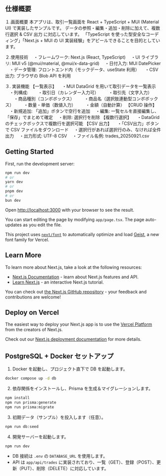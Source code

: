 ## 仕様概要
１.画面概要
本アプリは、取引一覧画面を React + TypeScript + MUI (Material UI) で実装したサンプルです。
データの参照・編集・追加・削除に加えて、複数行選択 & CSV 出力 に対応しています。
「TypeScript を使った型安全なコーディング」「Next.js + MUI の UI 実装経験」をアピールできることを目的としています。

２.使用技術
　・フレームワーク: Next.js (React, TypeScript)
　・UI ライブラリ: MUI v5 (@mui/material, @mui/x-data-grid)
　・日付入力: MUI DatePicker
　・データ管理: フロントエンド内（モックデータ、useState 利用）
　・CSV 出力: ブラウザの Blob API を利用

３. 実装機能
【一覧表示】
　・MUI DataGrid を用いて取引データを一覧表示
　・列構成:
　　・取引日（カレンダー入力可）
　　・取引先（文字入力）
　　・商品種別（コンボボックス）
　　・商品名（選択肢連動型コンボボックス）
　　・数量・単価（数値入力）
　　・金額（自動計算）
【CRUD 操作】
　・新規追加: 「追加」ボタンで空行を追加
　・編集: 一覧セルを直接編集し、「保存」でまとめて確定
　・削除: 選択行を削除
【複数行選択】
　・DataGrid のチェックボックスで複数行を選択可能
【CSV 出力】
　・「CSV出力」ボタンで CSV ファイルをダウンロード
　・選択行があれば選択行のみ、なければ全件出力
　・出力形式: UTF-8 CSV
　・ファイル名例: trades_20250921.csv

## Getting Started

First, run the development server:

```bash
npm run dev
# or
yarn dev
# or
pnpm dev
# or
bun dev
```

Open [http://localhost:3000](http://localhost:3000) with your browser to see the result.

You can start editing the page by modifying `app/page.tsx`. The page auto-updates as you edit the file.

This project uses [`next/font`](https://nextjs.org/docs/app/building-your-application/optimizing/fonts) to automatically optimize and load [Geist](https://vercel.com/font), a new font family for Vercel.

## Learn More

To learn more about Next.js, take a look at the following resources:

- [Next.js Documentation](https://nextjs.org/docs) - learn about Next.js features and API.
- [Learn Next.js](https://nextjs.org/learn) - an interactive Next.js tutorial.

You can check out [the Next.js GitHub repository](https://github.com/vercel/next.js) - your feedback and contributions are welcome!

## Deploy on Vercel

The easiest way to deploy your Next.js app is to use the [Vercel Platform](https://vercel.com/new?utm_medium=default-template&filter=next.js&utm_source=create-next-app&utm_campaign=create-next-app-readme) from the creators of Next.js.

Check out our [Next.js deployment documentation](https://nextjs.org/docs/app/building-your-application/deploying) for more details.


## PostgreSQL + Docker セットアップ

1. Docker を起動し、プロジェクト直下で DB を起動します。

```bash
docker compose up -d db
```

2. 依存関係をインストールし、Prisma を生成＆マイグレーションします。

```bash
npm install
npm run prisma:generate
npm run prisma:migrate
```

3. 初期データ（サンプル）を投入します（任意）。

```bash
npm run db:seed
```

4. 開発サーバーを起動します。

```bash
npm run dev
```

- DB 接続は `.env` の `DATABASE_URL` を使用します。
- API は `app/api/trades` に実装されており、一覧（GET）、登録（POST）、更新（PUT）、削除（DELETE）に対応しています。
